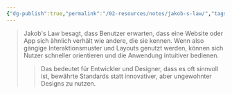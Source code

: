 ```yaml
---
{"dg-publish":true,"permalink":"/02-resources/notes/jakob-s-law/","tags":["GUI"],"updated":"2024-10-30T22:20:33.000+01:00"}
---
```


>Jakob's Law besagt, dass Benutzer erwarten, dass eine Website oder App sich ähnlich verhält wie andere, die sie kennen. Wenn also gängige Interaktionsmuster und Layouts genutzt werden, können sich Nutzer schneller orientieren und die Anwendung intuitiver bedienen.
>> Das bedeutet für Entwickler und Designer, dass es oft sinnvoll ist, bewährte Standards statt innovativer, aber ungewohnter Designs zu nutzen.
